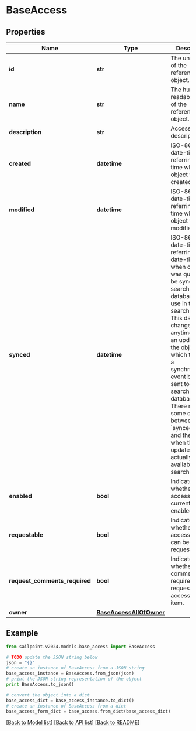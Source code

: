 # BaseAccess


## Properties

Name | Type | Description | Notes
------------ | ------------- | ------------- | -------------
**id** | **str** | The unique ID of the referenced object. | [optional] 
**name** | **str** | The human readable name of the referenced object. | [optional] 
**description** | **str** | Access item&#39;s description. | [optional] 
**created** | **datetime** | ISO-8601 date-time referring to the time when the object was created. | [optional] 
**modified** | **datetime** | ISO-8601 date-time referring to the time when the object was last modified. | [optional] 
**synced** | **datetime** | ISO-8601 date-time referring to the date-time when object was queued to be synced into search database for use in the search API.   This date-time changes anytime there is an update to the object, which triggers a synchronization event being sent to the search database.  There may be some delay between the &#x60;synced&#x60; time and the time when the updated data is actually available in the search API.  | [optional] 
**enabled** | **bool** | Indicates whether the access item is currently enabled. | [optional] [default to False]
**requestable** | **bool** | Indicates whether the access item can be requested. | [optional] [default to True]
**request_comments_required** | **bool** | Indicates whether comments are required for requests to access the item. | [optional] [default to False]
**owner** | [**BaseAccessAllOfOwner**](BaseAccessAllOfOwner.md) |  | [optional] 

## Example

```python
from sailpoint.v2024.models.base_access import BaseAccess

# TODO update the JSON string below
json = "{}"
# create an instance of BaseAccess from a JSON string
base_access_instance = BaseAccess.from_json(json)
# print the JSON string representation of the object
print BaseAccess.to_json()

# convert the object into a dict
base_access_dict = base_access_instance.to_dict()
# create an instance of BaseAccess from a dict
base_access_form_dict = base_access.from_dict(base_access_dict)
```
[[Back to Model list]](../README.md#documentation-for-models) [[Back to API list]](../README.md#documentation-for-api-endpoints) [[Back to README]](../README.md)


